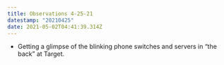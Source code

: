 ```yaml
---
title: Observations 4-25-21
datestamp: "20210425"
date: 2021-05-02T04:41:39.314Z
---
```

- Getting a glimpse of the blinking phone switches and servers in “the back” at Target.